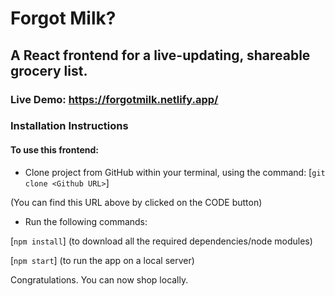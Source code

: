 # Forgot Milk?
## A React frontend for a live-updating, shareable grocery list. 

### Live Demo: https://forgotmilk.netlify.app/

### Installation Instructions

#### To use this frontend:

* Clone project from GitHub within your terminal, using the command: [`git clone <Github URL>`]

(You can find this URL above by clicked on the CODE button)


* Run the following commands: 

[`npm install`] (to download all the required dependencies/node modules)

[`npm start`] (to run the app on a local server)

Congratulations. You can now shop locally. 
